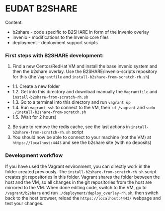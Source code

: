 EUDAT B2SHARE
=================

Content:
 * b2share - code specific to B2SHARE in form of the Invenio overlay
 * invenio - modifications to the Invenio core files
 * deployment - deployment support scripts

### First steps with B2SHARE development:
 1. Find a new Centos/RedHat VM and install the base invenio system and then the b2share overlay. Use the B2SHARE/invenio-scripts repository for this (the `Vagrantfile` and `install-b2share-from-scratch-rh.sh`) 
   - 1.1. Create a new folder
   - 1.2. Get into this directory and download manually the `Vagrantfile` and `install-b2share-from-scratch-rh.sh`
   - 1.3. Go to a terminal into this directory and run `vagrant up`
   - 1.4. Run `vagrant ssh` to connect to the VM, then `cd /vagrant` and `sudo ./install-b2share-from-scratch.sh`
   - 1.5. (Wait for 2 hours)
 2. Be sure to remove the redis cache, see the last actions in `install-b2share-from-scratch-rh.sh` script
 3. You should now be able to connect to your machine (not the VM) at `https://localhost:4443` and see the b2share site (with no deposits)

### Development workflow

 If you have used the Vagrant environment, you can directly work in the folder created previously. The `install-b2share-from-scratch-rh.sh` script creates git repositories in this folder. Vagrant shares the folder between the host and the VM, so all changes in the git repositories from the host are mirrored to the VM. When done editing code, switch to the VM, go to `/vagrant/b2share` and run `./deployment/deploy_overlay-rh.sh`, then switch back to the host browser, reload the `https://localhost:4443/` webpage and test your changes.

    
